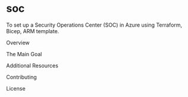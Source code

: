 # soc
To set up a Security Operations Center (SOC) in Azure using Terraform, Bicep, ARM template.  

Overview

The Main Goal

Additional Resources

Contributing

License
